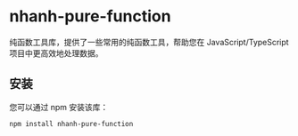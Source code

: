 # nhanh-pure-function

纯函数工具库，提供了一些常用的纯函数工具，帮助您在 JavaScript/TypeScript 项目中更高效地处理数据。

## 安装

您可以通过 npm 安装该库：

```bash
npm install nhanh-pure-function